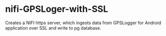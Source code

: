 # nifi-GPSLoger-with-SSL
Creates a NIFI https server, which ingests data from GPSLogger for Android application over SSL and write to pg database.
